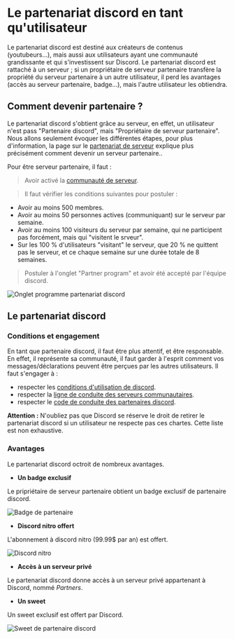 # Le partenariat discord en tant qu'utilisateur

Le partenariat discord est destiné aux créateurs de contenus (youtubeurs...), mais aussi aux utilisateurs ayant une communauté grandissante et qui s'investissent sur Discord.
Le partenariat discord est rattaché à un serveur ; si un propriétaire de serveur partenaire transfère la propriété du serveur partenaire à un autre utilisateur, il perd les avantages (accès au serveur partenaire, badge...), mais l'autre utilisateur les obtiendra.

## Comment devenir partenaire ?

Le partenariat discord s'obtient grâce au serveur, en effet, un utilisateur n'est pass "Partenaire discord", mais "Propriétaire de serveur partenaire".
Nous allons seulement évoquer les différentes étapes, pour plus d'information, la page sur le [partenariat de serveur](https://github.com/discordfr/wiki/programmes-communautaires/partenariat/serveur.md) explique plus précisément comment devenir un serveur partenaire..

Pour être serveur partenaire, il faut :
> Avoir activé la [communauté de serveur](https://github.com/discordfr/wiki/blob/master/programmes-communautaires/outils-communautaires/serveur-communautaire.md). 

> Il faut vérifier les conditions suivantes pour postuler :
 - Avoir au moins 500 membres.
 - Avoir au moins 50 personnes actives (communiquant) sur le serveur par semaine.
 - Avoir au moins 100 visiteurs du serveur par semaine, qui ne participent pas forcément, mais qui "visitent le srveur".
 - Sur les 100 % d'utilisateurs "visitant" le serveur, que 20 % ne quittent pas le serveur, et ce chaque semaine sur une durée totale de 8 semaines.
 
 > Postuler à l'onglet "Partner program" et avoir été accepté par l'équipe discord.
 
  ![Onglet programme partenariat discord](https://zupimages.net/up/20/42/o7cb.png)
  
  ## Le partenariat discord
  
  
  ### Conditions et engagement
  
  En tant que partenaire discord, il faut être plus attentif, et être responsable. En effet, il représente sa communauté, il faut garder à l'esprit comment vos messages/déclarations peuvent être perçues par les autres utilisateurs.
  Il faut s'engager à :
  - respecter les [conditions d'utilisation de discord](https://discord.com/terms).
  - respecter la [ligne de conduite des serveurs communautaires](https://support.discord.com/hc/fr/articles/360035969312-Lignes-de-conduite-des-serveurs-communautaires).
  - respecter le [code de conduite des partenaires discord](https://support.discord.com/hc/fr/articles/360024871991-Code-de-conduite-du-partenariat-Discord).
  
  **Attention :** N'oubliez pas que Discord se réserve le droit de retirer le partenariat discord si un utilisateur ne respecte pas ces chartes. Cette liste est non exhaustive.
  
  ### Avantages 
  
  Le partenariat discord octroit de nombreux avantages.
  
  - **Un badge exclusif**
  
Le pripriétaire de serveur partenaire obtient un badge exclusif de partenaire discord.

  ![Badge de partenaire](https://cdn.discordapp.com/attachments/514860300340690981/766583648438059028/emoji.png)
  
- **Discord nitro offert**

L'abonnement à discord nitro (99.99$ par an) est offert.

![Discord nitro](https://discord.com/assets/b941bc1dfe379db6cc1f2acc5a612f41.png)

- **Accès à un serveur privé**

Le partenariat discord donne accès à un serveur privé appartenant à Discord, nommé _Partners_.

- **Un sweet**

Un sweet exclusif est offert par Discord.

![Sweet de partenaire discord](https://miro.medium.com/max/700/0*vnlY5tRHYRaaTkOC.jpg)
